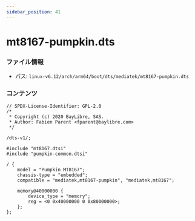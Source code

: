 ```yaml
---
sidebar_position: 41
---
```

# mt8167-pumpkin.dts

### ファイル情報

- パス: `linux-v6.12/arch/arm64/boot/dts/mediatek/mt8167-pumpkin.dts`

### コンテンツ

```dts
// SPDX-License-Identifier: GPL-2.0
/*
 * Copyright (c) 2020 BayLibre, SAS.
 * Author: Fabien Parent <fparent@baylibre.com>
 */

/dts-v1/;

#include "mt8167.dtsi"
#include "pumpkin-common.dtsi"

/ {
	model = "Pumpkin MT8167";
	chassis-type = "embedded";
	compatible = "mediatek,mt8167-pumpkin", "mediatek,mt8167";

	memory@40000000 {
		device_type = "memory";
		reg = <0 0x40000000 0 0x80000000>;
	};
};

```
